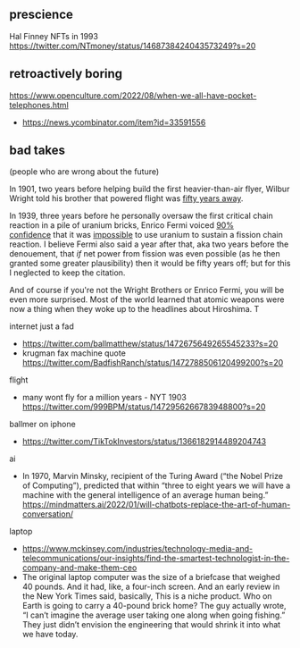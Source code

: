 ## prescience

Hal Finney NFTs in 1993 https://twitter.com/NTmoney/status/1468738424043573249?s=20

## retroactively boring

https://www.openculture.com/2022/08/when-we-all-have-pocket-telephones.html
- https://news.ycombinator.com/item?id=33591556

## bad takes

(people who are wrong about the future)

[](https://www.lesswrong.com/posts/BEtzRE2M5m9YEAQpX/there-s-no-fire-alarm-for-artificial-general-intelligence)
In 1901, two years before helping build the first heavier-than-air flyer, Wilbur Wright told his brother that powered flight was [fifty years away](https://books.google.com/books?id=ldxfLyNIk9wC&pg=PA91&dq=%22i+said+to+my+brother+orville%22&hl=en&sa=X&ved=0ahUKEwioiseChcnWAhWL-VQKHab6AqMQ6AEIJjAA#v=onepage&q=%22i%20said%20to%20my%20brother%20orville%22&f=false).

In 1939, three years before he personally oversaw the first critical chain reaction in a pile of uranium bricks, Enrico Fermi voiced [90% confidence](https://books.google.com/books?id=aSgFMMNQ6G4C&pg=PA813&lpg=PA813&dq=weart+fermi&source=bl&ots=Jy1pBOUL10&sig=c9wK_yLHbXZS_GFIv0K3bgpmE58&hl=en&sa=X&ved=0ahUKEwjNofKsisnWAhXGlFQKHbOSB1QQ6AEIKTAA#v=onepage&q=%22ten%20per%20cent%22&f=false) that it was [impossible](https://www.lesswrong.com/lw/h8m/being_halfrational_about_pascals_wager_is_even/) to use uranium to sustain a fission chain reaction. I believe Fermi also said a year after that, aka two years before the denouement, that _if_ net power from fission was even possible (as he then granted some greater plausibility) then it would be fifty years off; but for this I neglected to keep the citation.

And of course if you're not the Wright Brothers or Enrico Fermi, you will be even more surprised. Most of the world learned that atomic weapons were now a thing when they woke up to the headlines about Hiroshima. T


internet just a fad
- https://twitter.com/ballmatthew/status/1472675649265545233?s=20
- krugman fax machine quote https://twitter.com/BadfishRanch/status/1472788506120499200?s=20

flight
- many wont fly for a million years - NYT 1903 https://twitter.com/999BPM/status/1472956266783948800?s=20


ballmer on iphone
- https://twitter.com/TikTokInvestors/status/1366182914489204743


ai
- In 1970, Marvin Minsky, recipient of the Turing Award (“the Nobel Prize of Computing”), predicted that within “three to eight years we will have a machine with the general intelligence of an average human being.”  https://mindmatters.ai/2022/01/will-chatbots-replace-the-art-of-human-conversation/


laptop
- https://www.mckinsey.com/industries/technology-media-and-telecommunications/our-insights/find-the-smartest-technologist-in-the-company-and-make-them-ceo
- The original laptop computer was the size of a briefcase that weighed 40 pounds. And it had, like, a four-inch screen. And an early review in the New York Times said, basically, This is a niche product. Who on Earth is going to carry a 40-pound brick home? The guy actually wrote, “I can’t imagine the average user taking one along when going fishing.” They just didn’t envision the engineering that would shrink it into what we have today.